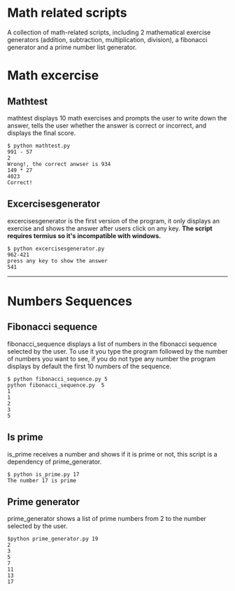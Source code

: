 # Math related scripts

A collection of math-related scripts, including 2 mathematical exercise generators (addition, subtraction, multiplication, division), a fibonacci generator and a prime number list generator.

# Math excercise

## Mathtest

mathtest displays 10 math exercises and prompts the user to write down the answer, tells the user whether the answer is correct or incorrect, and displays the final score.

    $ python mathtest.py
    991 - 57
    2
    Wrong!, the correct anwser is 934
    149 * 27
    4023
    Correct!

## Excercisesgenerator

excercisesgenerator is the first version of the program, it only displays an exercise and shows the answer after users click on any key.
**The script requires termius so it's incompatible with windows.**

    $ python excercisesgenerator.py
    962-421
    press any key to show the answer
    541

---
# Numbers Sequences

## Fibonacci sequence

fibonacci_sequence displays a list of numbers in the fibonacci sequence selected by the user. To use it you type the program followed by the number of numbers you want to see, if you do not type any number the program displays by default the first 10 numbers of the sequence.

    $ python fibonacci_sequence.py 5
    python fibonacci_sequence.py  5
    1
    1
    2
    3
    5

## Is prime

is_prime receives a number and shows if it is prime or not, this script is a dependency of prime_generator.

    $ python is_prime.py 17
    The number 17 is prime

## Prime generator

prime_generator shows a list of prime numbers from 2 to the number selected by the user.

    $python prime_generator.py 19
    2
    3
    5
    7
    11
    13
    17